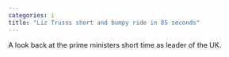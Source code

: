 ```yaml
---
categories: i
title: "Liz Trusss short and bumpy ride in 85 seconds"
---
```

A look back at the prime ministers short time as leader of the UK.